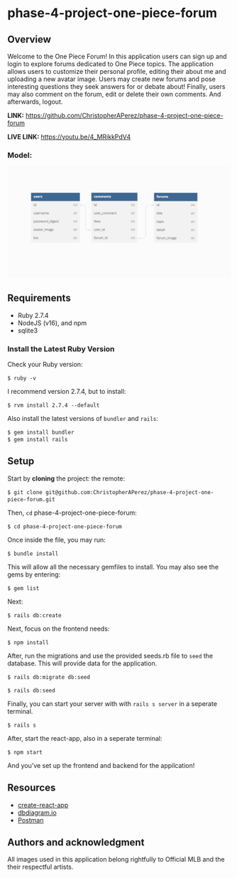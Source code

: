 # phase-4-project-one-piece-forum

## Overview
Welcome to the One Piece Forum! In this application users can sign up and login to explore forums dedicated to One Piece topics. The application allows users to customize their personal profile, editing their about me and uploading a new avatar image. Users may create new forums and pose interesting questions they seek answers for or debate about! Finally, users may also comment on the forum, edit or delete their own comments. And afterwards, logout. 

**LINK:** https://github.com/ChristopherAPerez/phase-4-project-one-piece-forum

**LIVE LINK:** https://youtu.be/4_MRikkPdV4

### Model:

![](client/src/images/project_model.jpeg)

## Requirements

- Ruby 2.7.4
- NodeJS (v16), and npm
- sqlite3

### Install the Latest Ruby Version

Check your Ruby version:

```console
$ ruby -v
```

I recommend version 2.7.4, but to install:

```console
$ rvm install 2.7.4 --default
```

Also install the latest versions of `bundler` and `rails`:

```console
$ gem install bundler
$ gem install rails
```

## Setup

Start by **cloning** the project:
the remote:

```console
$ git clone git@github.com:ChristopherAPerez/phase-4-project-one-piece-forum.git
```

Then, `cd` phase-4-project-one-piece-forum:

```console
$ cd phase-4-project-one-piece-forum
```

Once inside the file, you may run:

```console
$ bundle install
```

This will allow all the necessary gemfiles to install. You may also see the gems by entering:

```console
$ gem list
```

Next:

```console
$ rails db:create
```

Next, focus on the frontend needs:

```console
$ npm install
```

After, run the migrations and use the provided seeds.rb file to `seed` the database. This will provide data for the application.

```console
$ rails db:migrate db:seed
```

```console
$ rails db:seed
```

Finally, you can start your server with with `rails s server` in a seperate terminal.

```console
$ rails s
```

After, start the react-app, also in a seperate terminal:

```console
$ npm start
```

And you've set up the frontend and backend for the appilcation!

## Resources

- [create-react-app][]
- [dbdiagram.io][]
- [Postman][postman download]

[create-react-app]: https://create-react-app.dev/docs/getting-started
[create repo]: https://docs.github.com/en/get-started/quickstart/create-a-repo
[dbdiagram.io]: https://dbdiagram.io/
[postman download]: https://www.postman.com/downloads/

## Authors and acknowledgment
All images used in this application belong rightfully to Official MLB and the their respectful artists.